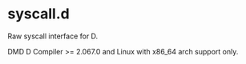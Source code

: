 # syscall.d

Raw syscall interface for D.

DMD D Compiler >= 2.067.0 and Linux with x86_64 arch support only.

